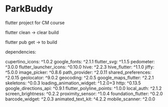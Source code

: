 # ParkBuddy
flutter project for CM course


flutter clean     -> clear build

flutter pub get   -> to build


dependencies:

  cupertino_icons: ^1.0.2
  google_fonts: ^2.1.1
  flutter_svg: ^1.1.5
  pedometer: ^3.0.0
  flutter_launcher_icons: ^0.10.0
  hive: ^2.2.3
  hive_flutter: ^1.1.0
  jiffy: ^5.0.0
  image_picker: ^0.8.6
  path_provider: ^2.0.11
  shared_preferences: ^2.0.15
  geolocator: ^9.0.2
  geocoding: ^2.0.5
  google_maps_flutter: ^2.2.1
  skeletons: ^0.0.3
  loading_animation_widget: ^1.2.0+3
  http: ^0.13.5
  google_directions_api: ^0.9.1
  flutter_polyline_points: ^1.0.0
  local_auth: ^2.1.2
  screen_brightness: ^0.2.2
  proximity_sensor: ^1.0.4
  foundation_flutter: ^0.2.0
  barcode_widget: ^2.0.3
  animated_text_kit: ^4.2.2
  mobile_scanner: ^2.0.0
